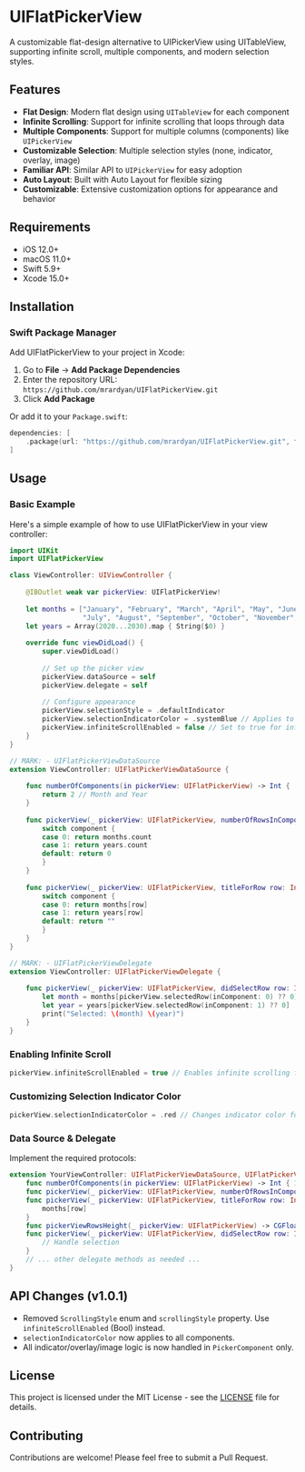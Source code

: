 # UIFlatPickerView

A customizable flat-design alternative to UIPickerView using UITableView, supporting infinite scroll, multiple components, and modern selection styles.

## Features

- **Flat Design**: Modern flat design using `UITableView` for each component
- **Infinite Scrolling**: Support for infinite scrolling that loops through data
- **Multiple Components**: Support for multiple columns (components) like `UIPickerView`
- **Customizable Selection**: Multiple selection styles (none, indicator, overlay, image)
- **Familiar API**: Similar API to `UIPickerView` for easy adoption
- **Auto Layout**: Built with Auto Layout for flexible sizing
- **Customizable**: Extensive customization options for appearance and behavior

## Requirements

- iOS 12.0+
- macOS 11.0+
- Swift 5.9+
- Xcode 15.0+

## Installation

### Swift Package Manager

Add UIFlatPickerView to your project in Xcode:

1. Go to **File** → **Add Package Dependencies**
2. Enter the repository URL: `https://github.com/mrardyan/UIFlatPickerView.git`
3. Click **Add Package**

Or add it to your `Package.swift`:

```swift
dependencies: [
    .package(url: "https://github.com/mrardyan/UIFlatPickerView.git", from: "1.0.1")
]
```

## Usage

### Basic Example

Here's a simple example of how to use UIFlatPickerView in your view controller:

```swift
import UIKit
import UIFlatPickerView

class ViewController: UIViewController {
    
    @IBOutlet weak var pickerView: UIFlatPickerView!
    
    let months = ["January", "February", "March", "April", "May", "June",
                  "July", "August", "September", "October", "November", "December"]
    let years = Array(2020...2030).map { String($0) }
    
    override func viewDidLoad() {
        super.viewDidLoad()
        
        // Set up the picker view
        pickerView.dataSource = self
        pickerView.delegate = self
        
        // Configure appearance
        pickerView.selectionStyle = .defaultIndicator
        pickerView.selectionIndicatorColor = .systemBlue // Applies to all components
        pickerView.infiniteScrollEnabled = false // Set to true for infinite scrolling
    }
}

// MARK: - UIFlatPickerViewDataSource
extension ViewController: UIFlatPickerViewDataSource {
    
    func numberOfComponents(in pickerView: UIFlatPickerView) -> Int {
        return 2 // Month and Year
    }
    
    func pickerView(_ pickerView: UIFlatPickerView, numberOfRowsInComponent component: Int) -> Int {
        switch component {
        case 0: return months.count
        case 1: return years.count
        default: return 0
        }
    }
    
    func pickerView(_ pickerView: UIFlatPickerView, titleForRow row: Int, forComponent component: Int) -> String {
        switch component {
        case 0: return months[row]
        case 1: return years[row]
        default: return ""
        }
    }
}

// MARK: - UIFlatPickerViewDelegate
extension ViewController: UIFlatPickerViewDelegate {
    
    func pickerView(_ pickerView: UIFlatPickerView, didSelectRow row: Int, inComponent component: Int) {
        let month = months[pickerView.selectedRow(inComponent: 0) ?? 0]
        let year = years[pickerView.selectedRow(inComponent: 1) ?? 0]
        print("Selected: \(month) \(year)")
    }
}
```

### Enabling Infinite Scroll

```swift
pickerView.infiniteScrollEnabled = true // Enables infinite scrolling for all components
```

### Customizing Selection Indicator Color

```swift
pickerView.selectionIndicatorColor = .red // Changes indicator color for all components
```

### Data Source & Delegate

Implement the required protocols:

```swift
extension YourViewController: UIFlatPickerViewDataSource, UIFlatPickerViewDelegate {
    func numberOfComponents(in pickerView: UIFlatPickerView) -> Int { 1 }
    func pickerView(_ pickerView: UIFlatPickerView, numberOfRowsInComponent component: Int) -> Int { 12 }
    func pickerView(_ pickerView: UIFlatPickerView, titleForRow row: Int, forComponent component: Int) -> String {
        months[row]
    }
    func pickerViewRowsHeight(_ pickerView: UIFlatPickerView) -> CGFloat { 44 }
    func pickerView(_ pickerView: UIFlatPickerView, didSelectRow row: Int, inComponent component: Int) {
        // Handle selection
    }
    // ... other delegate methods as needed ...
}
```

## API Changes (v1.0.1)

- Removed `ScrollingStyle` enum and `scrollingStyle` property. Use `infiniteScrollEnabled` (Bool) instead.
- `selectionIndicatorColor` now applies to all components.
- All indicator/overlay/image logic is now handled in `PickerComponent` only.

## License

This project is licensed under the MIT License - see the [LICENSE](LICENSE) file for details.

## Contributing

Contributions are welcome! Please feel free to submit a Pull Request. 